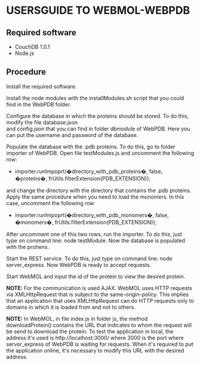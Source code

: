 USERSGUIDE TO WEBMOL-WEBPDB
===================

Required software
----------------------
-  CouchDB 1.0.1
-  Node.js

Procedure
----------------------

Install the required software.

Install the node modules with the installModules.sh script that you could find in the WebPDB folder. 

Configure the database in which the proteins should be stored. To do this, modify the file database.json  
and config.json that you can find in folder dbmodule of WebPDB. Here you can put the username and password 
of the database.

Populate the database with the .pdb proteins. To do this, go to folder importer of WebPDB. 
Open file testModules.js and uncomment the following row: 

  * importer.runImpoprt(�directory_with_pdb_proteins�, false, �proteins�, frUtils.filterExtension(PDB_EXTENSION));                                                                                                         

and change the directory with the directory that contains the .pdb proteins. 
Apply the same procedure when you need to load the monomers. In this case, uncomment the following row 

  * importer.runImpoprt(�directory_with_pdb_monomers�, false, �monomers�, frUtils.filterExtension(PDB_EXTENSION));

After uncomment one of this two rows, run the importer. To do this, just type on command line: node testModule.
Now the database is populated with the protiens.

Start the REST service. To do this, just type on command line: node server_express. 
Now WebPDB is ready to accept requests.

Start WebMOL and input the id of the protein to view the desired protein.


**NOTE:** For the communication is used AJAX. WebMOL uses HTTP requests via 
XMLHttpRequest that is subject to the same-origin-policy. This implies that an application that uses XMLHttpRequest 
can do HTTP requests only to domains in which it is loaded from and not to others. 

**NOTE:** In WebMOL, in file index.js in folder js, the method downloadProtein() contains the URL that indicates 
to whom the request will be send to download the protein. To test the application in local, the address it's used is 
http://localhost:3000/ where 3000 is the port where server_express of WebPDB is waiting for requests. 
When it's required to put the application online, it's necessary to modify this URL with the desired address. 
